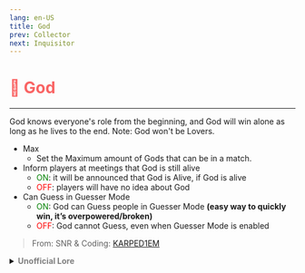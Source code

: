 ```yaml
---
lang: en-US
title: God
prev: Collector
next: Inquisitor
---
```


# <font color=#f96464>🏺 <b>God</b></font> <Badge text="Chaos" type="tip" vertical="middle"/>
---

God knows everyone's role from the beginning, and God will win alone as long as he lives to the end. Note: God won't be Lovers.
* Max
  * Set the Maximum amount of Gods that can be in a match.
* Inform players at meetings that God is still alive
  * <font color=green>ON</font>: it will be announced that God is Alive, if God is alive
  * <font color=red>OFF</font>: players will have no idea about God
* Can Guess in Guesser Mode
  * <font color=green>ON</font>: God can Guess people in Guesser Mode <b>(easy way to quickly win, it’s overpowered/broken)</b>
  * <font color=red>OFF</font>: God cannot Guess, even when Guesser Mode is enabled

> From: SNR & Coding: [KARPED1EM](https://github.com/KARPED1EM)

<details>
<summary><b><font color=gray>Unofficial Lore</font></b></summary>

Now the god was not actually god…
Pretty confusing right?
Well if he was god he would just win every game..
Which he did not…
He had successful games but losses to

Now when he died by the serial killer it was his last life…
Now he saw God and he asked..
Where did I go wrong
“No where”
So how could he redeem himself?

Well by being a missionary and carrying the idea of peace and no violence to the beans..
Bu being their god..

But by doing that god also gave him powers to steal wins and know roles..
But the catch? He can’t kill
He can’t guess
Only forced to kill…

Well the crew mates found it extremely irritating for god stealing their wins
They tried to find god

Now god was very… overwhelmed by the spotlight so he kept announcing in every meeting there was a god to remove some of the blames from him
But now he was accused

And ejected
And he died

No second chances…

The end!

> Submitted by: Neptune
</details>